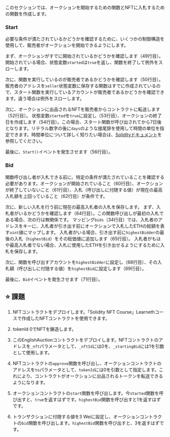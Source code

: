 このセクションでは、オークションを開始するための関数とNFTに入札するための関数を作成します。

### Start
必要な条件が満たされているかどうかを確認するために、いくつかの制御構造を使用して、販売者がオークションを開始できるようにします。

まず、オークションがすでに開始されているかどうかを確認します（49行目）。開始されている場合、状態変数`started`は`true`を返し、関数を終了して例外をスローします。

次に、関数を実行しているのが販売者であるかどうかを確認します（50行目）。販売者のアドレスを`seller`状態変数に保存する関数はすでに作成されているので、スタート関数を実行しているアカウントが販売者であるかどうかを確認できます。違う場合は例外をスローします。

次に、オークションに出品されるNFTを販売者からコントラクトに転送します（52行目）。
状態変数`started`を`true`に設定し（53行目）、オークションの終了日を作成します（54行目）。この場合、スタート関数が呼び出されてから7日後となります。リテラル数字の後に`days`のような接尾辞を使用して時間の単位を指定できます。時間単位について詳しく知りたい場合は、<a href="https://docs.soliditylang.org/en/latest/units-and-global-variables.html#time-units" target="_blank">Solidityドキュメント</a>を参照してください。

最後に、`Start()`イベントを発生させます（56行目）。

### Bid
関数呼び出し者が入札できる前に、特定の条件が満たされていることを確認する必要があります。オークションが開始されていること（60行目）、オークションが終了していないこと（61行目）、入札（呼び出しに付随する値）が現在の最高入札額を上回っていること（62行目）が条件です。

次に、新しい入札を行う前に現在の最高入札者の入札を保存します。
まず、入札者がいるかどうかを確認します（64行目）。この関数呼び出しが最初の入札である場合、次の行は無関係です。
マッピング`bids`（34行目）では、入札者のアドレスをキーに、入札者が引き出す前にオークションで入札したETHの総額を表す`uint`値にマップします。
入札者がいる場合、引き出す前に`highestBidder`の最後の入札（`highestBid`）をその総価値に追加します（65行目）。
入札者がもはや最高入札者でない場合、入札に使用したETHを引き出せるようにするために入札を保存します。

次に、関数を呼び出すアカウントを`highestBidder`に設定し（68行目）、その入札額（呼び出しに付随する値）を`highestBid`に設定します（69行目）。

最後に、`Bid`イベントを発生させます（71行目）。

## ⭐️ 課題
1. NFTコントラクトをデプロイします。「Solidity NFT Course」Learnethコースで作成したNFTコントラクトを使用できます。

2. tokenId 0でNFTを鋳造します。

3. このEnglishAuctionコントラクトをデプロイします。NFTコントラクトのアドレスを`_nft`パラメータとして、`_nftId`には0を、`_startingBid`には1を引数として使用します。

4. NFTコントラクトの`approve`関数を呼び出し、オークションコントラクトのアドレスを`to`パラメータとして、`tokenId`には0を引数として指定します。これにより、コントラクトがオークションに出品されるトークンを転送できるようになります。

5. オークションコントラクトの`start`関数を呼び出します。今`started`関数を呼び出すと、`true`を返すはずです。`highestBid`関数を呼び出すと1を返すはずです。

6. トランザクションに付随する値を3 Weiに設定し、オークションコントラクトの`bid`関数を呼び出します。`highestBid`関数を呼び出すと、3を返すはずです。
